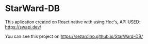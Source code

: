 # StarWard-DB
This aplication created on React native with using Hoc's,
API USED: https://swapi.dev/ 

You can see this project on https://sezardino.github.io/StarWard-DB/
